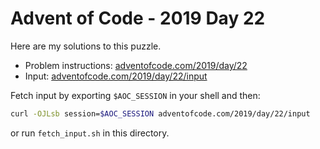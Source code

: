 # Advent of Code - 2019 Day 22
Here are my solutions to this puzzle.

* Problem instructions: [adventofcode.com/2019/day/22](https://adventofcode.com/2019/day/22)
* Input: [adventofcode.com/2019/day/22/input](https://adventofcode.com/2019/day/22/input)

Fetch input by exporting `$AOC_SESSION` in your shell and then:
```bash
curl -OJLsb session=$AOC_SESSION adventofcode.com/2019/day/22/input
```

or run `fetch_input.sh` in this directory.
